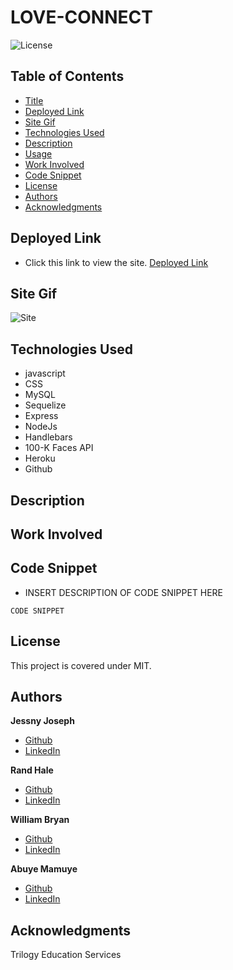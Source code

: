# LOVE-CONNECT

![License](https://img.shields.io/badge/license-MIT-181717?style=for-the-badge) 

## Table of Contents
* [Title](#title)
* [Deployed Link](#deployed-link)
* [Site Gif](#site-gif)
* [Technologies Used](#technologies-used)
* [Description](#description)
* [Usage](#usage)
* [Work Involved](#work-involved)
* [Code Snippet](#code-snippet)
* [License](#license)
* [Authors](#authors)
* [Acknowledgments](#acknowledgments)

## Deployed Link
* Click this link to view the site.
[Deployed Link]()

## Site Gif
![Site]()

## Technologies Used
* javascript
* CSS
* MySQL
* Sequelize
* Express
* NodeJs
* Handlebars
* 100-K Faces API
* Heroku
* Github

## Description



## Work Involved



## Code Snippet
* INSERT DESCRIPTION OF CODE SNIPPET HERE
```
CODE SNIPPET
```

## License
This project is covered under MIT.

## Authors

**Jessny Joseph** 
* [Github](https://github.com/jessnyj)
* [LinkedIn](https://www.linkedin.com/in/jessny-joseph-361515201)

**Rand Hale**
* [Github](https://github.com/prophetrand)
* [LinkedIn](https://www.linkedin.com/in/rand-hale-83ba389b/)

**William Bryan**
* [Github](https://github.com/WeiLiBryan)
* [LinkedIn](https://www.linkedin.com/in/william-bryan-72730019a/)

**Abuye Mamuye**
* [Github](https://github.com/AbuyeM1)
* [LinkedIn](https://www.linkedin.com/in/abuye-mamuye-5a49921b0/)

## Acknowledgments
Trilogy Education Services
